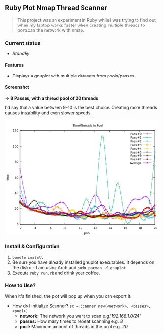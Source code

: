 ## Ruby Plot Nmap Thread Scanner

> This project was an experiment in Ruby while I was trying to find out when my laptop
> works faster when creating multiple threads to portscan the network with nmap.

### Current status
* _StandBy_

#### Features

* Displays a gnuplot with multiple datasets from pools/passes.

#### Screenshot
=> __8 Passes, with a thread pool of 20 threads__  

I'd say that a value between 9-10 is the best choice. Creating more threads causes instability and even slower speeds.

![Screenshot Running Command](/plot/top_ports_10_passes_20.png?raw=true "Running command screenshot")

### Install & Configuration

1. `bundle install`
2. Be sure you have already installed gnuplot executables. It depends on the distro - I am using Arch and `sudo pacman -S gnuplot`
3. Execute `ruby run.rb` and drink your coffee.

### How to Use?

When it's finished, the plot will pop up when you can export it.

- How do I initialize Scanner?
`sc = Scanner.new(<network>, <passes>, <pool>)`
  - __network:__ The network you want to scan e.g._'192.168.1.0/24'_
  - __passes:__ How many times to repeat scanning e.g. _8_
  - __pool:__ Maximum amount of threads in the pool e.g. _20_
